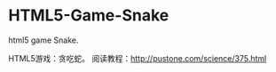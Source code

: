 # HTML5-Game-Snake
html5 game Snake.

HTML5游戏：贪吃蛇。
阅读教程：<a href="http://pustone.com/science/375.html">http://pustone.com/science/375.html</a>

